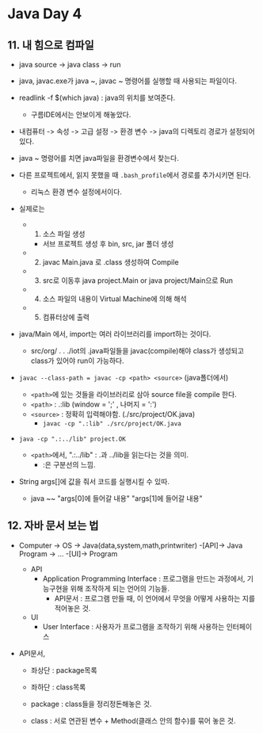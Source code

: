 # Java Day 4













## 11. 내 힘으로 컴파일
+ java source -> java class -> run

+ java, javac.exe가 java ~, javac ~ 명령어를 실행할 때 사용되는 파일이다.

+ readlink -f $(which java) : java의 위치를 보여준다.
    + 구름IDE에서는 안보이게 해놓았다.

+ 내컴퓨터 -> 속성 -> 고급 설정 -> 환경 변수 -> java의 디렉토리 경로가 설정되어 있다.

+ java ~ 명령어를 치면 java파일을 환경변수에서 찾는다.

+ 다른 프로젝트에서, 읽지 못했을 때 `.bash_profile`에서 경로를 추가시키면 된다.
    + 리눅스 환경 변수 설정에서이다.
    
    
+ 실제로는 
    + 1. 소스 파일 생성
        + 서브 프로젝트 생성 후 bin, src, jar 폴더 생성
    + 2. javac Main.java 로 .class 생성하여 Compile
    + 3. src로 이동후 java project.Main or java project/Main으로 Run
    + 4. 소스 파일의 내용이 Virtual Machine에 의해 해석
    + 5. 컴퓨터상에 출력
    
+ java/Main 에서, import는 여러 라이브러리를 import하는 것이다.
    + src/org/ . . ./iot의 .java파일들을 javac(compile)해야 class가 생성되고 class가 있어야 run이 가능하다.
    
+ `javac --class-path = javac -cp <path> <source>`  (java폴더에서)
    + `<path>`에 있는 것들을 라이브러리로 삼아 source file을 compile 한다.
    + `<path>` : .:lib   (window = ';' , 나머지 = ':')
    + `<source>` : 정확히 입력해야함. (./src/project/OK.java)
        + `javac -cp ".:lib" ./src/project/OK.java`
    
+ `java -cp ".:../lib" project.OK`
    + `<path>`에서, ".:../lib" : .과 ../lib을 읽는다는 것을 의미.
        + :은 구분선의 느낌.
        
        
+ String args[]에 값을 줘서 코드를 실행시킬 수 있따.
    + java ~~ "args[0]에 들어갈 내용" "args[1]에 들어갈 내용" 
    
    
## 12. 자바 문서 보는 법

+ Computer -> OS -> Java(data,system,math,printwriter) -[API]-> Java Program -> ... -[UI]-> Program
    + API 
        + Application Programming Interface : 프로그램을 만드는 과정에서, 기능구현을 위해 조작하게 되는 언어의 기능들.
            + API문서 : 프로그램 만들 때, 이 언어에서 무엇을 어떻게 사용하는 지를 적어놓은 것.
    + UI   
        + User Interface : 사용자가 프로그램을 조작하기 위해 사용하는 인터페이스

+ API문서,
    + 좌상단 : package목록
    + 좌하단 : class목록
        
    + package : class들을 정리정돈해놓은 것.
    + class : 서로 연관된 변수 + Method(클래스 안의 함수)를 묶어 놓은 것.
        
        
        
        
        
        
        
        
        
        
        
        
        
        
        